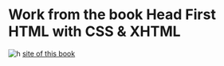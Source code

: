 # Work from the book Head First HTML with CSS & XHTML
![h](http://www.headfirstlabs.com/Images/brain1.png (Logo))
[site of this book]

[site of this book]:http://www.headfirstlabs.com/books/hfhtml/
